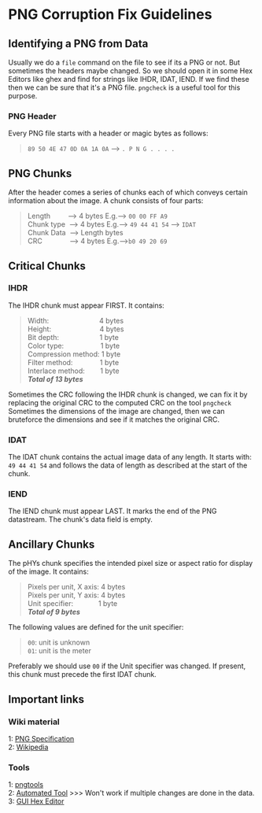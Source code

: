 
# PNG Corruption Fix Guidelines

## Identifying a PNG from Data
Usually we do a `file` command on the file to see if its a PNG or not. But sometimes the headers maybe changed. So we should open it in some Hex Editors like ghex and find for strings like IHDR, IDAT, IEND. If we find these then we can be sure that it's a PNG file. `pngcheck` is a useful tool for this purpose.
### PNG Header
Every PNG file starts with a header or magic bytes as follows:
>`89 50 4E 47 0D 0A 1A 0A` --> `. P N G . . . .`

## PNG Chunks
After the header comes a series of chunks each of which conveys certain information about the image.
A chunk consists of four parts:
>Length &nbsp;&nbsp;&nbsp;&nbsp;&nbsp;&nbsp;&nbsp;&nbsp;--> 4 bytes 			E.g.--> `00 00 FF A9`<br />
Chunk type &nbsp;--> 4 bytes 			E.g.--> `49 44 41 54` --> `IDAT`<br />
Chunk Data &nbsp;--> Length bytes<br />
CRC &nbsp;&nbsp;&nbsp;&nbsp;&nbsp;&nbsp;&nbsp;&nbsp;&nbsp;&nbsp;&nbsp;&nbsp;&nbsp;--> 4 bytes			E.g.-->`b0 49 20 69`<br />

## Critical Chunks
### IHDR
The  IHDR  chunk must appear FIRST. It contains:
>Width: &nbsp;&nbsp;&nbsp;&nbsp;&nbsp;&nbsp;&nbsp;&nbsp;&nbsp;&nbsp;&nbsp;&nbsp;&nbsp;&nbsp;&nbsp;&nbsp;&nbsp;&nbsp;&nbsp;&nbsp;&nbsp;&nbsp;&nbsp;&nbsp;&nbsp;4 bytes<br />
 Height: &nbsp;&nbsp;&nbsp;&nbsp;&nbsp;&nbsp;&nbsp;&nbsp;&nbsp;&nbsp;&nbsp;&nbsp;&nbsp;&nbsp;&nbsp;&nbsp;&nbsp;&nbsp;&nbsp;&nbsp;&nbsp;&nbsp;&nbsp;&nbsp;4 bytes<br />
 Bit depth: &nbsp;&nbsp;&nbsp;&nbsp;&nbsp;&nbsp;&nbsp;&nbsp;&nbsp;&nbsp;&nbsp;&nbsp;&nbsp;&nbsp;&nbsp;&nbsp;&nbsp;&nbsp;&nbsp;&nbsp;1 byte<br />
 Color type: &nbsp;&nbsp;&nbsp;&nbsp;&nbsp;&nbsp;&nbsp;&nbsp;&nbsp;&nbsp;&nbsp;&nbsp;&nbsp;&nbsp;&nbsp;&nbsp;&nbsp;&nbsp;1 byte<br />
 Compression method: 1 byte<br />
 Filter method: &nbsp;&nbsp;&nbsp;&nbsp;&nbsp;&nbsp;&nbsp;&nbsp;&nbsp;&nbsp;&nbsp;&nbsp;&nbsp;1 byte<br />
 Interlace method: &nbsp;&nbsp;&nbsp;&nbsp;&nbsp;&nbsp;&nbsp;1 byte<br />
 **_Total of 13 bytes_**<br />
   
Sometimes the CRC following the IHDR chunk is changed, we can fix it by replacing the original CRC to the computed CRC on the tool `pngcheck`<br />
Sometimes the dimensions of the image are changed, then we can bruteforce the dimensions and see if it matches the original CRC.<br />
### IDAT
The IDAT chunk contains the actual image data of any length. It starts with: `49 44 41 54` and follows the data of length as described at the start of the chunk.
### IEND 
The IEND chunk must appear LAST. It marks the end of the PNG datastream. The chunk's data field is empty.

## Ancillary Chunks
The  pHYs  chunk specifies the intended pixel size or aspect ratio for display of the image. It contains:
>Pixels per unit, X axis: 4 bytes<br />
Pixels per unit, Y axis: 4 bytes<br />
Unit specifier:	&nbsp;&nbsp;&nbsp;&nbsp;&nbsp;&nbsp;&nbsp;&nbsp;&nbsp;&nbsp;&nbsp;&nbsp;1 byte<br />
**_Total of 9 bytes_**<br />

The following values are defined for the unit specifier:
>`00`: unit is unknown<br />
`01`: unit is the meter<br />

Preferably we should use `00` if the Unit specifier was changed. If present, this chunk must precede the first  IDAT  chunk.

## Important links
### Wiki material
1: [PNG Specification](http://www.libpng.org/pub/png/spec/1.2/PNG-Chunks.html)<br />
2: [Wikipedia](https://en.wikipedia.org/wiki/Portable_Network_Graphics)<br />
### Tools
1: [pngtools](https://manpages.debian.org/jessie/pngtools/index.html)<br />
2: [Automated Tool](https://github.com/sherlly/PCRT) >>> Won't work if multiple changes are done in the data.<br />
3: [GUI Hex Editor](https://wiki.gnome.org/Apps/Ghex)
